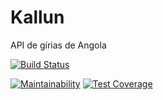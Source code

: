 # Kallun
API de gírias de Angola

[![Build Status](https://travis-ci.org/JoseCage/kallun-api.svg?branch=master)](https://travis-ci.org/JoseCage/kallun-api)

[![Maintainability](https://api.codeclimate.com/v1/badges/b9cba7462d2318886327/maintainability)](https://codeclimate.com/github/JoseCage/kallun-api/maintainability)
[![Test Coverage](https://api.codeclimate.com/v1/badges/b9cba7462d2318886327/test_coverage)](https://codeclimate.com/github/JoseCage/kallun-api/test_coverage)
